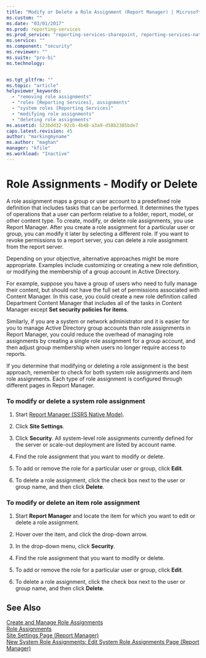 ```yaml
---
title: "Modify or Delete a Role Assignment (Report Manager) | Microsoft Docs"
ms.custom: ""
ms.date: "03/01/2017"
ms.prod: reporting-services
ms.prod_service: "reporting-services-sharepoint, reporting-services-native"
ms.service: ""
ms.component: "security"
ms.reviewer: ""
ms.suite: "pro-bi"
ms.technology: 


ms.tgt_pltfrm: ""
ms.topic: "article"
helpviewer_keywords: 
  - "removing role assignments"
  - "roles [Reporting Services], assignments"
  - "system roles [Reporting Services]"
  - "modifying role assignments"
  - "deleting role assignments"
ms.assetid: 523bdd32-92cb-4b48-a3a9-d58b2385bde7
caps.latest.revision: 45
author: "markingmyname"
ms.author: "maghan"
manager: "kfile"
ms.workload: "Inactive"
---
```

# Role Assignments - Modify or Delete
  A role assignment maps a group or user account to a predefined role definition that includes tasks that can be performed. It determines the types of operations that a user can perform relative to a folder, report, model, or other content type. To create, modify, or delete role assignments, you use Report Manager. After you create a role assignment for a particular user or group, you can modify it later by selecting a different role. If you want to revoke permissions to a report server, you can delete a role assignment from the report server.  
  
 Depending on your objective, alternative approaches might be more appropriate. Examples include customizing or creating a new role definition, or modifying the membership of a group account in Active Directory.  
  
 For example, suppose you have a group of users who need to fully manage their content, but should not have the full set of permissions associated with Content Manager. In this case, you could create a new role definition called Department Content Manager that includes all of the tasks in Content Manager except **Set security policies for items**.  
  
 Similarly, if you are a system or network administrator and it is easier for you to manage Active Directory group accounts than role assignments in Report Manager, you could reduce the overhead of managing role assignments by creating a single role assignment for a group account, and then adjust group membership when users no longer require access to reports.  
  
 If you determine that modifying or deleting a role assignment is the best approach, remember to check for both system role assignments and item role assignments. Each type of role assignment is configured through different pages in Report Manager.  
  
### To modify or delete a system role assignment  
  
1.  Start [Report Manager  &#40;SSRS Native Mode&#41;](http://msdn.microsoft.com/library/80949f9d-58f5-48e3-9342-9e9bf4e57896).  
  
2.  Click **Site Settings**.  
  
3.  Click **Security**. All system-level role assignments currently defined for the server or scale-out deployment are listed by account name.  
  
4.  Find the role assignment that you want to modify or delete.  
  
5.  To add or remove the role for a particular user or group, click **Edit**.  
  
6.  To delete a role assignment, click the check box next to the user or group name, and then click **Delete**.  
  
### To modify or delete an item role assignment  
  
1.  Start **Report Manager** and locate the item for which you want to edit or delete a role assignment.  
  
2.  Hover over the item, and click the drop-down arrow.  
  
3.  In the drop-down menu, click **Security**.  
  
4.  Find the role assignment that you want to modify or delete.  
  
5.  To add or remove the role for a particular user or group, click **Edit**.  
  
6.  To delete a role assignment, click the check box next to the user or group name, and then click **Delete**.  
  
## See Also  
 [Create and Manage Role Assignments](../../reporting-services/security/create-and-manage-role-assignments.md)   
 [Role Assignments](../../reporting-services/security/role-assignments.md)   
 [Site Settings Page &#40;Report Manager&#41;](http://msdn.microsoft.com/library/4d67a01c-eae4-49ba-a6e8-8e983c0248f5)   
 [New System Role Assignments: Edit System Role Assignments Page &#40;Report Manager&#41;](http://msdn.microsoft.com/library/62a22ab9-1eb4-4ce5-8dd7-06b5ed2d9a2a)  
  
  
